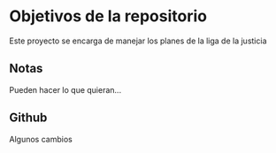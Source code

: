 # Objetivos de la repositorio

Este proyecto se encarga de manejar los planes de la liga de la justicia


## Notas
Pueden hacer lo que quieran...

## Github

Algunos cambios
